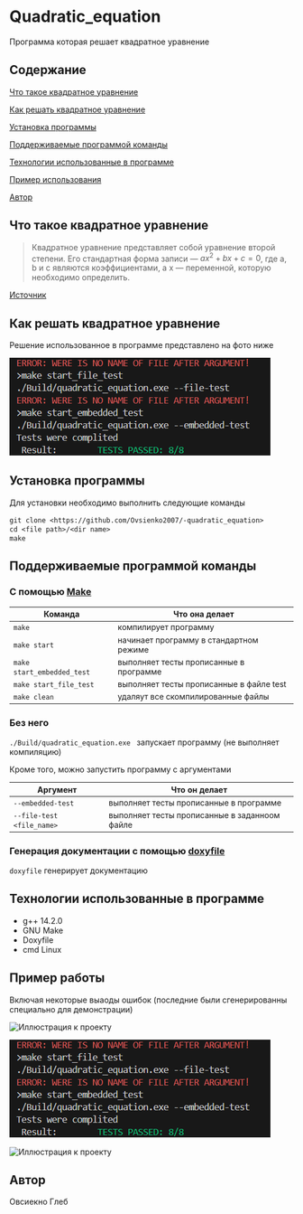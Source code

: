 # Quadratic_equation

Программа которая решает квадратное уравнение

## Содержание
[Что такое квадратное уравнение](#What_is_it)

[Как решать квадратное уравнение](#Solving)

[Установка программы](#Installation)

[Поддерживаемые программой команды](#Commands)

[Технологии использованные в программе](#Technologies)

[Пример использования](#Example)

[Автор](#avt)

<a name="What_is_it"><h2>Что такое квадратное уравнение</h2></a>
>Квадратное уравнение представляет собой уравнение второй степени.
Его стандартная форма записи — $ax^2 +bx + c = 0$, где a, b и c 
являются коэффициентами, а x — переменной, которую необходимо определить.

[Источник](http://repetitor.1c.ru/algebra/diskriminant-kvadratnogo-uravneniya/)



<a name="Solving"><h2>Как решать квадратное уравнение</h2></a>
Решение использованное в программе представлено на фото ниже

![alt-текст](https://github.com/Ovsienko2007/-quadratic_equation/blob/main/Photo/img3.png
 "Текст заголовка логотипа 1")




<a name="Installation"><h2>Установка программы</h2></a>

Для установки необходимо выполнить следующие команды

```
git clone <https://github.com/Ovsienko2007/-quadratic_equation>
cd <file path>/<dir name>
make
```
 

 <a name="Commands"><h2>Поддерживаемые программой команды</h2></a>

### С помощью [Make](./Makefile)

|Команда                       |Что она делает                            |
|------------------------------|------------------------------------------|
|```make```                    | компилирует программу                    |
|```make start```              | начинает программу в стандартном режимe  |
|```make start_embedded_test```| выполняет тесты прописанные в программе  |
|```make start_file_test ```   | выполняет тесты прописанные в файле test |
|```make clean ```             | удаляут все скомпилированные файлы       |

### Без него

```./Build/quadratic_equation.exe ``` запускает программу (не выполняет компиляцию)

Кроме того, можно запустить программу с аргументами

|Аргумент                     | Что он делает                                |
|-----------------------------|----------------------------------------------|
|```--embedded-test```        | выполняет тесты прописанные в программе      |
|```--file-test <file_name>```| выполняет тесты прописанные в заданноом файле|

### Генерация документации с помощью [doxyfile](./Makefile)

 ```doxyfile```
генерирует документацию


<a name="Technologies"><h2>Технологии использованные в программе</h2></a>

* g++  14.2.0
* GNU Make
* Doxyfile
* cmd Linux

<a name="Example"><h2>Пример работы</h2></a> 

Включая некоторые выаоды ошибок (последние были сгенерированны специально для демонстрации)

![Иллюстрация к проекту](https://github.com/Ovsienko2007/-quadratic_equation/blob/main/Photo/img2.png)

![Иллюстрация к проекту](https://github.com/Ovsienko2007/-quadratic_equation/blob/main/Photo/img3.png)

![Иллюстрация к проекту](https://github.com/Ovsienko2007/-quadratic_equation/blob/main/Photo/img4.png)

<a name="avt"><h2>Автор</h2></a>
Овсиекно Глеб